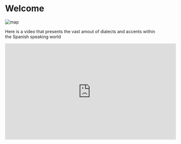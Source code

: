 <h1>Welcome</h1>

<img src="image/Map-of-Spanish-Speaking-Countries.png" class="img-rectangle" alt="map">

<p>Here is a video that presents the vast amout of dialects and accents within the Spanish speaking world</p>
<iframe width="560" height="315" src="https://www.youtube.com/embed/8DDrRjBqt-U" frameborder="0" allow="accelerometer; autoplay; clipboard-write; encrypted-media; gyroscope; picture-in-picture" allowfullscreen></iframe>
